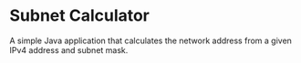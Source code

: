 # Subnet Calculator

A simple Java application that calculates the network address from a given IPv4 address and subnet mask.
